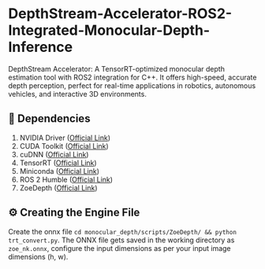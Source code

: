 # DepthStream-Accelerator-ROS2-Integrated-Monocular-Depth-Inference
DepthStream Accelerator: A TensorRT-optimized monocular depth estimation tool with ROS2 integration for C++. It offers high-speed, accurate depth perception, perfect for real-time applications in robotics, autonomous vehicles, and interactive 3D environments.

## 🏁 Dependencies
1) NVIDIA Driver ([Official Link](https://www.nvidia.com/download/index.aspx))
2) CUDA Toolkit ([Official Link](https://developer.nvidia.com/cuda-downloads))
3) cuDNN ([Official Link](https://developer.nvidia.com/cudnn))
4) TensorRT ([Official Link](https://developer.nvidia.com/tensorrt))
5) Miniconda ([Official Link](https://docs.conda.io/en/main/miniconda.html))
6) ROS 2 Humble ([Official Link](https://docs.ros.org/en/humble/Installation.html))
7) ZoeDepth ([Official Link](https://github.com/isl-org/ZoeDepth))

## ⚙️ Creating the Engine File
Create the onnx file `cd monocular_depth/scripts/ZoeDepth/ && python trt_convert.py`. The ONNX file gets saved in the working directory as `zoe_nk.onnx`, configure the input dimensions as per your input image dimensions (h, w).
